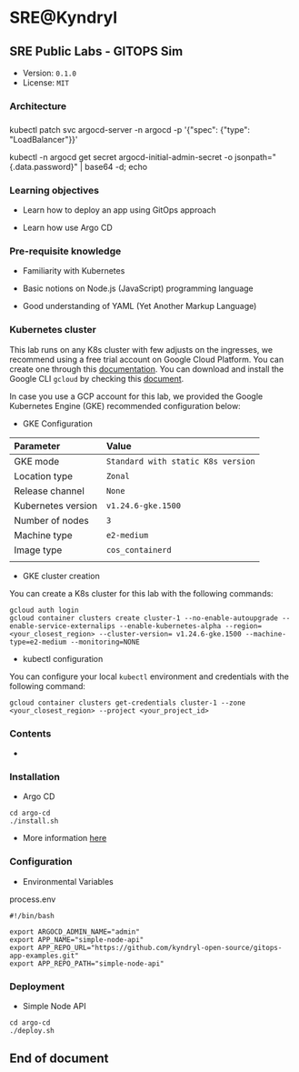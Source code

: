 # SRE@Kyndryl

## SRE Public Labs - GITOPS Sim

* Version: `0.1.0`
* License: `MIT`

### Architecture

###

###


kubectl patch svc argocd-server -n argocd -p '{"spec": {"type": "LoadBalancer"}}'

kubectl -n argocd get secret argocd-initial-admin-secret -o jsonpath="{.data.password}" | base64 -d; echo
### Learning objectives

* Learn how to deploy an app using GitOps approach

* Learn how use Argo CD

### Pre-requisite knowledge

*	Familiarity with Kubernetes

*	Basic notions on Node.js (JavaScript) programming language

*	Good understanding of YAML (Yet Another Markup Language)

### Kubernetes cluster

This lab runs on any K8s cluster with few adjusts on the ingresses, we recommend using a free trial account on Google Cloud Platform. You can create one through this [documentation](https://cloud.google.com/free). You can download and install the Google CLI `gcloud` by checking this [document](https://cloud.google.com/sdk/docs/install).

In case you use a GCP account for this lab, we provided the Google Kubernetes Engine (GKE) recommended configuration below:

* GKE Configuration

| **Parameter** | **Value** |
|:--------------------------------|:--------------------------------|
| GKE mode | `Standard with static K8s version` |
| Location type | `Zonal` |
| Release channel | `None` |
| Kubernetes version | `v1.24.6-gke.1500` |
| Number of nodes | `3` |
| Machine type | `e2-medium` |
| Image type | `cos_containerd` |
| | |

* GKE cluster creation

You can create a K8s cluster for this lab with the following commands:

```
gcloud auth login
gcloud container clusters create cluster-1 --no-enable-autoupgrade --enable-service-externalips --enable-kubernetes-alpha --region=<your_closest_region> --cluster-version= v1.24.6-gke.1500 --machine-type=e2-medium --monitoring=NONE
```

* kubectl configuration

You can configure your local `kubectl` environment and credentials with the following command:

```
gcloud container clusters get-credentials cluster-1 --zone <your_closest_region> --project <your_project_id>
```

### Contents

*

### Installation

* Argo CD

```
cd argo-cd
./install.sh
```

* More information [here](https://argo-cd.readthedocs.io/en/stable/getting_started/)


### Configuration

* Environmental Variables

process.env
```
#!/bin/bash

export ARGOCD_ADMIN_NAME="admin"
export APP_NAME="simple-node-api"
export APP_REPO_URL="https://github.com/kyndryl-open-source/gitops-app-examples.git"
export APP_REPO_PATH="simple-node-api"
```

### Deployment

* Simple Node API

```
cd argo-cd
./deploy.sh
```

## End of document
